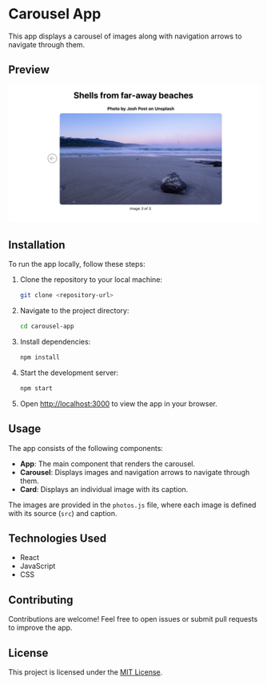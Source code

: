 # Carousel App

This app displays a carousel of images along with navigation arrows to navigate through them.

## Preview

![Carousel App Preview](Carousel.png)

## Installation

To run the app locally, follow these steps:

1. Clone the repository to your local machine:

   ```bash
   git clone <repository-url>
   ```

2. Navigate to the project directory:

   ```bash
   cd carousel-app
   ```

3. Install dependencies:

   ```bash
   npm install
   ```

4. Start the development server:

   ```bash
   npm start
   ```

5. Open [http://localhost:3000](http://localhost:3000) to view the app in your browser.

## Usage

The app consists of the following components:

- **App**: The main component that renders the carousel.
- **Carousel**: Displays images and navigation arrows to navigate through them.
- **Card**: Displays an individual image with its caption.

The images are provided in the `photos.js` file, where each image is defined with its source (`src`) and caption.

## Technologies Used

- React
- JavaScript
- CSS

## Contributing

Contributions are welcome! Feel free to open issues or submit pull requests to improve the app.

## License

This project is licensed under the [MIT License](LICENSE).
